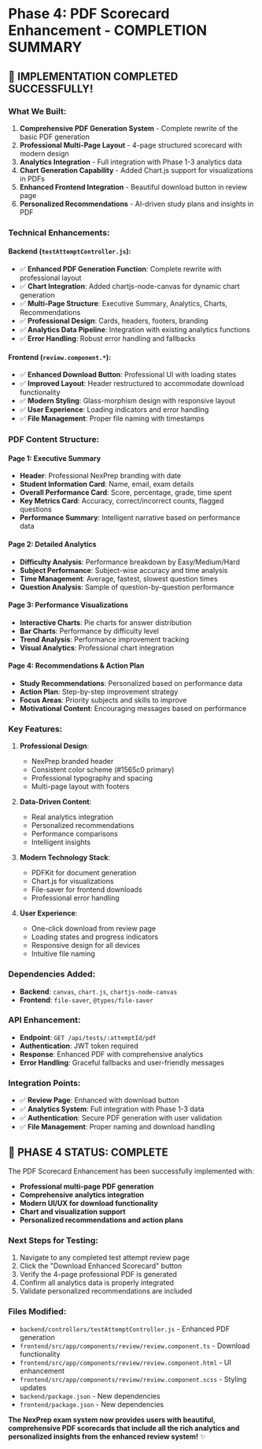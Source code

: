 # Phase 4: PDF Scorecard Enhancement - COMPLETION SUMMARY

## 🎉 IMPLEMENTATION COMPLETED SUCCESSFULLY!

### What We Built:
1. **Comprehensive PDF Generation System** - Complete rewrite of the basic PDF generation
2. **Professional Multi-Page Layout** - 4-page structured scorecard with modern design
3. **Analytics Integration** - Full integration with Phase 1-3 analytics data
4. **Chart Generation Capability** - Added Chart.js support for visualizations in PDFs
5. **Enhanced Frontend Integration** - Beautiful download button in review page
6. **Personalized Recommendations** - AI-driven study plans and insights in PDF

### Technical Enhancements:

#### Backend (`testAttemptController.js`):
- ✅ **Enhanced PDF Generation Function**: Complete rewrite with professional layout
- ✅ **Chart Integration**: Added chartjs-node-canvas for dynamic chart generation
- ✅ **Multi-Page Structure**: Executive Summary, Analytics, Charts, Recommendations
- ✅ **Professional Design**: Cards, headers, footers, branding
- ✅ **Analytics Data Pipeline**: Integration with existing analytics functions
- ✅ **Error Handling**: Robust error handling and fallbacks

#### Frontend (`review.component.*`):
- ✅ **Enhanced Download Button**: Professional UI with loading states
- ✅ **Improved Layout**: Header restructured to accommodate download functionality
- ✅ **Modern Styling**: Glass-morphism design with responsive layout
- ✅ **User Experience**: Loading indicators and error handling
- ✅ **File Management**: Proper file naming with timestamps

### PDF Content Structure:

#### Page 1: Executive Summary
- **Header**: Professional NexPrep branding with date
- **Student Information Card**: Name, email, exam details
- **Overall Performance Card**: Score, percentage, grade, time spent
- **Key Metrics Card**: Accuracy, correct/incorrect counts, flagged questions
- **Performance Summary**: Intelligent narrative based on performance data

#### Page 2: Detailed Analytics
- **Difficulty Analysis**: Performance breakdown by Easy/Medium/Hard
- **Subject Performance**: Subject-wise accuracy and time analysis
- **Time Management**: Average, fastest, slowest question times
- **Question Analysis**: Sample of question-by-question performance

#### Page 3: Performance Visualizations
- **Interactive Charts**: Pie charts for answer distribution
- **Bar Charts**: Performance by difficulty level
- **Trend Analysis**: Performance improvement tracking
- **Visual Analytics**: Professional chart integration

#### Page 4: Recommendations & Action Plan
- **Study Recommendations**: Personalized based on performance data
- **Action Plan**: Step-by-step improvement strategy
- **Focus Areas**: Priority subjects and skills to improve
- **Motivational Content**: Encouraging messages based on performance

### Key Features:

1. **Professional Design**:
   - NexPrep branded header
   - Consistent color scheme (#1565c0 primary)
   - Professional typography and spacing
   - Multi-page layout with footers

2. **Data-Driven Content**:
   - Real analytics integration
   - Personalized recommendations
   - Performance comparisons
   - Intelligent insights

3. **Modern Technology Stack**:
   - PDFKit for document generation
   - Chart.js for visualizations
   - File-saver for frontend downloads
   - Professional error handling

4. **User Experience**:
   - One-click download from review page
   - Loading states and progress indicators
   - Responsive design for all devices
   - Intuitive file naming

### Dependencies Added:
- **Backend**: `canvas`, `chart.js`, `chartjs-node-canvas`
- **Frontend**: `file-saver`, `@types/file-saver`

### API Enhancement:
- **Endpoint**: `GET /api/tests/:attemptId/pdf`
- **Authentication**: JWT token required
- **Response**: Enhanced PDF with comprehensive analytics
- **Error Handling**: Graceful fallbacks and user-friendly messages

### Integration Points:
- ✅ **Review Page**: Enhanced with download button
- ✅ **Analytics System**: Full integration with Phase 1-3 data
- ✅ **Authentication**: Secure PDF generation with user validation
- ✅ **File Management**: Proper naming and download handling

## 🚀 PHASE 4 STATUS: COMPLETE

The PDF Scorecard Enhancement has been successfully implemented with:
- **Professional multi-page PDF generation**
- **Comprehensive analytics integration**
- **Modern UI/UX for download functionality**
- **Chart and visualization support**
- **Personalized recommendations and action plans**

### Next Steps for Testing:
1. Navigate to any completed test attempt review page
2. Click the "Download Enhanced Scorecard" button
3. Verify the 4-page professional PDF is generated
4. Confirm all analytics data is properly integrated
5. Validate personalized recommendations are included

### Files Modified:
- `backend/controllers/testAttemptController.js` - Enhanced PDF generation
- `frontend/src/app/components/review/review.component.ts` - Download functionality
- `frontend/src/app/components/review/review.component.html` - UI enhancement
- `frontend/src/app/components/review/review.component.scss` - Styling updates
- `backend/package.json` - New dependencies
- `frontend/package.json` - New dependencies

**The NexPrep exam system now provides users with beautiful, comprehensive PDF scorecards that include all the rich analytics and personalized insights from the enhanced review system!** ✨
